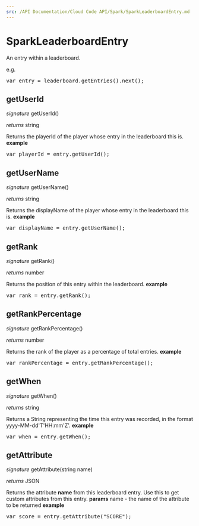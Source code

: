 ```yaml
---
src: /API Documentation/Cloud Code API/Spark/SparkLeaderboardEntry.md
---
```


# SparkLeaderboardEntry

An entry within a leaderboard.

e.g.

<pre rel="highlighter" code-brush="js" contenteditable="false">var entry = leaderboard.getEntries().next();</pre>


## getUserId
_signature_ getUserId()</p>
_returns_ string</p>
Returns the playerId of the player whose entry in the leaderboard this is.
<b>example</b>
<pre rel="highlighter" code-brush="js" contenteditable="false">var playerId = entry.getUserId();</pre>

## getUserName
_signature_ getUserName()</p>
_returns_ string</p>
Returns the displayName of the player whose entry in the leaderboard this is.
<b>example</b>
<pre rel="highlighter" code-brush="js" contenteditable="false">var displayName = entry.getUserName();</pre>

## getRank
_signature_ getRank()</p>
_returns_ number</p>
Returns the position of this entry within the leaderboard.
<b>example</b>
<pre rel="highlighter" code-brush="js" contenteditable="false">var rank = entry.getRank();</pre>

## getRankPercentage
_signature_ getRankPercentage()</p>
_returns_ number</p>
Returns the rank of the player as a percentage of total entries.
<b>example</b>
<pre rel="highlighter" code-brush="js" contenteditable="false">var rankPercentage = entry.getRankPercentage();</pre>

## getWhen
_signature_ getWhen()</p>
_returns_ string</p>
Returns a String representing the time this entry was recorded, in the format yyyy-MM-dd'T'HH:mm'Z'.
<b>example</b>
<pre rel="highlighter" code-brush="js" contenteditable="false">var when = entry.getWhen();</pre>

## getAttribute
_signature_ getAttribute(string name)</p>
_returns_ JSON</p>
Returns the attribute <b>name</b> from this leaderboard entry.  Use this to get custom attributes from this entry.
<b>params</b>
name - the name of the attribute to be returned
<b>example</b>
<pre rel="highlighter" code-brush="js" contenteditable="false">var score = entry.getAttribute("SCORE");</pre>

